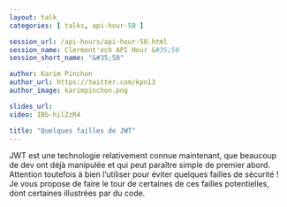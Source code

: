 ```yaml
---
layout: talk
categories: [ talks, api-hour-50 ]

session_url: /api-hours/api-hour-50.html
session_name: Clermont'ech API Hour &#35;50
session_short_name: "&#35;50"

author: Karim Pinchon
author_url: https://twitter.com/kpn13
author_image: karimpinchon.png

slides_url:
video: IBb-hilZzR4

title: "Quelques failles de JWT"
---
```


JWT est une technologie relativement connue maintenant, que beaucoup de dev 
ont déjà manipulée et qui peut paraître simple de premier abord. Attention 
toutefois à bien l’utiliser pour éviter quelques failles de sécurité ! 
Je vous propose de faire le tour de certaines de ces failles potentielles, 
dont certaines illustrées par du code.